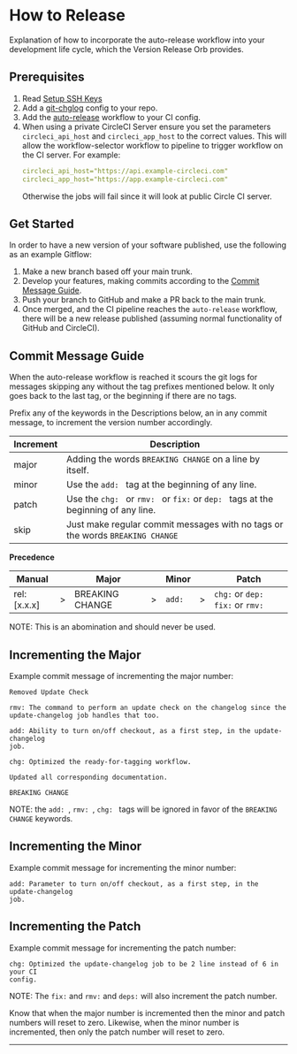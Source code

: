# How to Release

Explanation of how to incorporate the auto-release workflow into your
development life cycle, which the Version Release Orb provides.

## Prerequisites

1. Read [Setup SSH Keys](/docs/setup-keys.md)
2. Add a [git-chglog] config to your repo.
3. Add the [auto-release] workflow to your CI config.
4. When using a private CircleCI Server ensure you set the parameters
   `circleci_api_host` and `circleci_app_host` to the correct values. This will
   allow the workflow-selector workflow to pipeline to trigger workflow on the
   CI server. For example:
   ```yaml
   circleci_api_host="https://api.example-circleci.com"
   circleci_app_host="https://app.example-circleci.com"
   ```
   Otherwise the jobs will fail since it will look at public Circle CI server.

## Get Started

In order to have a new version of your software published, use the following as
an example Gitflow:

1. Make a new branch based off your main trunk.
2. Develop your features, making commits according to the
   [Commit Message Guide](#commit-message-guide).
3. Push your branch to GitHub and make a PR back to the main trunk.
4. Once merged, and the CI pipeline reaches the `auto-release` workflow, there
   will be a new release published (assuming normal functionality of GitHub and
   CircleCI).

## Commit Message Guide

When the auto-release workflow is reached it scours the git logs for messages
skipping any without the tag prefixes mentioned below. It only goes back to the
last tag, or the beginning if there are no tags.

Prefix any of the keywords in the Descriptions below, an in any commit message,
to increment the version number accordingly.

| Increment | Description                                                                        |
|-----------|------------------------------------------------------------------------------------|
| major     | Adding the words `BREAKING CHANGE` on a line by itself.                            |
| minor     | Use the `add: ` tag at the beginning of any line.                                  |
| patch     | Use the `chg: ` or `rmv: ` or `fix:` or `dep: ` tags at the beginning of any line. |
| skip      | Just make regular commit messages with no tags or the words `BREAKING CHANGE`      |

**Precedence**

| Manual       |     | Major           |     | Minor  |     | Patch                             |
|--------------|-----|-----------------|-----|--------|-----|-----------------------------------|
| rel: [x.x.x] | \>  | BREAKING CHANGE | \>  | `add:` | \>  | `chg:` or `dep:` `fix:` or `rmv:` |

NOTE: This is an abomination and should never be used.

## Incrementing the Major

Example commit message of incrementing the major number:

```text
Removed Update Check

rmv: The command to perform an update check on the changelog since the
update-changelog job handles that too.

add: Ability to turn on/off checkout, as a first step, in the update-changelog
job.

chg: Optimized the ready-for-tagging workflow.

Updated all corresponding documentation.

BREAKING CHANGE
```
NOTE: the `add: `, `rmv: `, `chg: ` tags will be ignored in favor of the
`BREAKING CHANGE` keywords.

## Incrementing the Minor

Example commit message for incrementing the minor number:

```text
add: Parameter to turn on/off checkout, as a first step, in the update-changelog
job.
```

## Incrementing the Patch

Example commit message for incrementing the patch number:

```text
chg: Optimized the update-changelog job to be 2 line instead of 6 in your CI
config.
```
NOTE: The `fix:` and `rmv:` and `deps:` will also increment the patch number.

Know that when the major number is incremented then the minor and patch numbers
will reset to zero. Likewise, when the minor number is incremented, then only
the patch number will reset to zero.

---

[auto-release]: https://circleci.com/developer/orbs/orb/kohirens/version-release#usage-auto-release
[git-chglog]: https://github.com/git-chglog/git-chglog#table-of-contents
